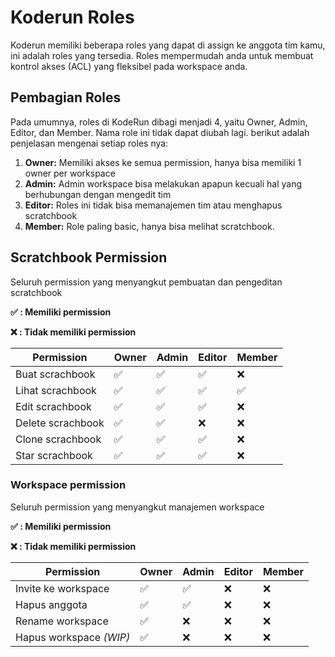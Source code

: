 # Koderun Roles
Koderun memiliki beberapa roles yang dapat di assign ke anggota tim kamu, ini adalah roles yang tersedia. Roles mempermudah anda untuk membuat kontrol akses (ACL) yang fleksibel pada workspace anda.

## Pembagian Roles
Pada umumnya, roles di KodeRun dibagi menjadi 4, yaitu Owner, Admin, Editor, dan Member. Nama role ini tidak dapat diubah lagi. berikut adalah penjelasan mengenai setiap roles nya:
1. **Owner:** Memiliki akses ke semua permission, hanya bisa memiliki 1 owner per workspace
1. **Admin:** Admin workspace bisa melakukan apapun kecuali hal yang berhubungan dengan mengedit tim
1. **Editor:** Roles ini tidak bisa memanajemen tim atau menghapus scratchbook
1. **Member:** Role paling basic, hanya bisa melihat scratchbook.

## Scratchbook Permission
Seluruh permission yang menyangkut pembuatan dan pengeditan scratchbook

**✅ : Memiliki permission**

**❌ : Tidak memiliki permission**

| Permission | Owner | Admin | Editor | Member
|--|--|--|--|--|
| Buat scrachbook | ✅ | ✅ | ✅ | ❌ |
| Lihat scrachbook | ✅ | ✅ | ✅ | ✅ |
| Edit scrachbook | ✅ | ✅ | ✅ | ❌ |
| Delete scrachbook | ✅ | ✅ | ❌ | ❌ |
| Clone scrachbook | ✅ | ✅ | ✅ | ❌ |
| Star scrachbook | ✅ | ✅ | ✅ | ❌ |

### Workspace permission
Seluruh permission yang menyangkut manajemen workspace

**✅ : Memiliki permission**

**❌ : Tidak memiliki permission**

| Permission | Owner | Admin | Editor | Member
|--|--|--|--|--|
| Invite ke workspace| ✅ | ✅ | ❌ | ❌ |
| Hapus anggota| ✅ | ✅ | ❌ | ❌ |
| Rename workspace| ✅ | ❌ | ❌ | ❌ |
| Hapus workspace *(WIP)*| ✅ | ❌ | ❌ | ❌ |
